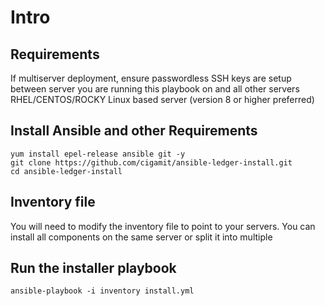 # Intro

## Requirements
If multiserver deployment, ensure passwordless SSH keys are setup between server you are running this playbook on and all other servers
RHEL/CENTOS/ROCKY Linux based server (version 8 or higher preferred)

## Install Ansible and other Requirements
```
yum install epel-release ansible git -y
git clone https://github.com/cigamit/ansible-ledger-install.git
cd ansible-ledger-install
```

## Inventory file
You will need to modify the inventory file to point to your servers.  You can install all components on the same server or split it into multiple

## Run the installer playbook
```
ansible-playbook -i inventory install.yml
```
